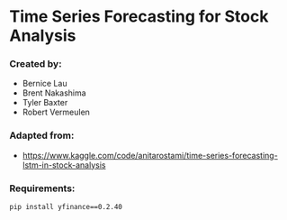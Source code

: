 # Time Series Forecasting for Stock Analysis

### Created by:
- Bernice Lau
- Brent Nakashima
- Tyler Baxter
- Robert Vermeulen


### Adapted from:
- https://www.kaggle.com/code/anitarostami/time-series-forecasting-lstm-in-stock-analysis


### Requirements:
`pip install yfinance==0.2.40`